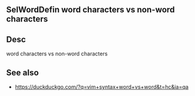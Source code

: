 
<!---
### <beg-file_info>
### document_metadata:
###   - caption: "__blank__"
###     desc: |
###         * AUTO-GENERATED-FILE ;; any direct edits will be lost
###     seeinstead: |
###         *  href="smartpath://mytrybits/t/trytexteditor/txt/blogtef.yaml.txt" find="uuid01rrmy004"
### <end-file_info>
--->

## SelWordDefin             word characters vs non-word characters

## Desc
word characters vs non-word characters

## See also
* https://duckduckgo.com/?q=vim+syntax+word+vs+word&t=hc&ia=qa


